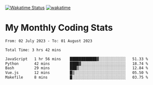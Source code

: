 [![Wakatime Status](https://github.com/noopurphalak/noopurphalak/workflows/wakatime-status-update/badge.svg)](https://github.com/noopurphalak/noopurphalak/actions/workflows/main.yml)
[![wakatime](https://wakatime.com/badge/user/80ace140-ef40-4fdd-b8ed-f3be3d2e1aea.svg)](https://wakatime.com/@80ace140-ef40-4fdd-b8ed-f3be3d2e1aea)

# My Monthly Coding Stats

<!--START_SECTION:waka-->

```txt
From: 02 July 2023 - To: 01 August 2023

Total Time: 3 hrs 42 mins

JavaScript   1 hr 56 mins    ████████████▓░░░░░░░░░░░░   51.33 %
Python       42 mins         ████▓░░░░░░░░░░░░░░░░░░░░   18.74 %
Bash         29 mins         ███▒░░░░░░░░░░░░░░░░░░░░░   12.84 %
Vue.js       12 mins         █▒░░░░░░░░░░░░░░░░░░░░░░░   05.50 %
Makefile     8 mins          █░░░░░░░░░░░░░░░░░░░░░░░░   03.75 %
```

<!--END_SECTION:waka-->
